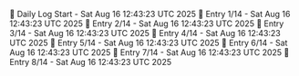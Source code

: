 📅 Daily Log Start - Sat Aug 16 12:43:23 UTC 2025
📌 Entry 1/14 - Sat Aug 16 12:43:23 UTC 2025
📌 Entry 2/14 - Sat Aug 16 12:43:23 UTC 2025
📌 Entry 3/14 - Sat Aug 16 12:43:23 UTC 2025
📌 Entry 4/14 - Sat Aug 16 12:43:23 UTC 2025
📌 Entry 5/14 - Sat Aug 16 12:43:23 UTC 2025
📌 Entry 6/14 - Sat Aug 16 12:43:23 UTC 2025
📌 Entry 7/14 - Sat Aug 16 12:43:23 UTC 2025
📌 Entry 8/14 - Sat Aug 16 12:43:23 UTC 2025

